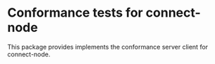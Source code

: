 # Conformance tests for connect-node

This package provides implements the conformance server client for connect-node.
